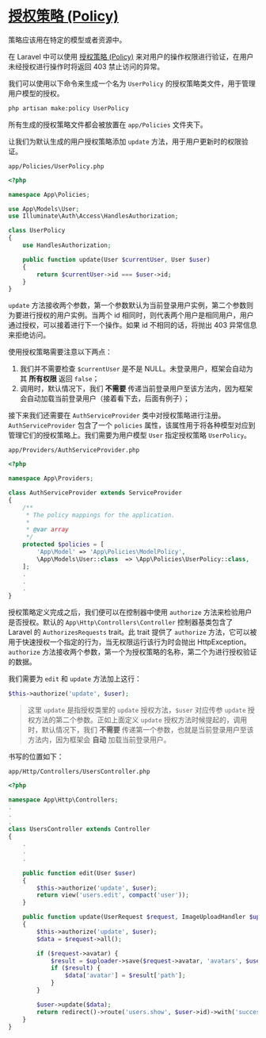 # [授权策略 (Policy)](http://d.laravel-china.org/docs/5.5/authorization#policies)

策略应该用在特定的模型或者资源中。

在 Laravel 中可以使用 [授权策略 (Policy)](http://d.laravel-china.org/docs/5.5/authorization#policies) 来对用户的操作权限进行验证，在用户未经授权进行操作时将返回 403 禁止访问的异常。

我们可以使用以下命令来生成一个名为 `UserPolicy` 的授权策略类文件，用于管理用户模型的授权。

```bash
php artisan make:policy UserPolicy
```

所有生成的授权策略文件都会被放置在 `app/Policies` 文件夹下。

让我们为默认生成的用户授权策略添加 `update` 方法，用于用户更新时的权限验证。

`app/Policies/UserPolicy.php`

```php
<?php

namespace App\Policies;

use App\Models\User;
use Illuminate\Auth\Access\HandlesAuthorization;

class UserPolicy
{
    use HandlesAuthorization;

    public function update(User $currentUser, User $user)
    {
        return $currentUser->id === $user->id;
    }
}
```

`update` 方法接收两个参数，第一个参数默认为当前登录用户实例，第二个参数则为要进行授权的用户实例。当两个 id 相同时，则代表两个用户是相同用户，用户通过授权，可以接着进行下一个操作。如果 id 不相同的话，将抛出 403 异常信息来拒绝访问。

使用授权策略需要注意以下两点：

1. 我们并不需要检查 `$currentUser` 是不是 NULL。未登录用户，框架会自动为其 **所有权限** 返回 `false`；
2. 调用时，默认情况下，我们 **不需要** 传递当前登录用户至该方法内，因为框架会自动加载当前登录用户（接着看下去，后面有例子）；

接下来我们还需要在 `AuthServiceProvider` 类中对授权策略进行注册。`AuthServiceProvider` 包含了一个 `policies` 属性，该属性用于将各种模型对应到管理它们的授权策略上。我们需要为用户模型 `User` 指定授权策略 `UserPolicy`。

`app/Providers/AuthServiceProvider.php`

```php
<?php

namespace App\Providers;

class AuthServiceProvider extends ServiceProvider
{
    /**
     * The policy mappings for the application.
     *
     * @var array
     */
    protected $policies = [
        'App\Model' => 'App\Policies\ModelPolicy',
        \App\Models\User::class  => \App\Policies\UserPolicy::class,
    ];
    .
    .
    .
}
```

授权策略定义完成之后，我们便可以在控制器中使用 `authorize` 方法来检验用户是否授权。默认的 `App\Http\Controllers\Controller` 控制器基类包含了 Laravel 的 `AuthorizesRequests` trait。此 trait 提供了 `authorize` 方法，它可以被用于快速授权一个指定的行为，当无权限运行该行为时会抛出 HttpException。`authorize` 方法接收两个参数，第一个为授权策略的名称，第二个为进行授权验证的数据。

我们需要为 `edit` 和 `update` 方法加上这行：

```php
$this->authorize('update', $user);
```

> 这里 `update` 是指授权类里的 `update` 授权方法，`$user` 对应传参 `update` 授权方法的第二个参数。正如上面定义 `update` 授权方法时候提起的，调用时，默认情况下，我们 **不需要** 传递第一个参数，也就是当前登录用户至该方法内，因为框架会 **自动** 加载当前登录用户。

书写的位置如下：

`app/Http/Controllers/UsersController.php`

```php
<?php

namespace App\Http\Controllers;
.
.
.
class UsersController extends Controller
{
    .
    .
    .

    public function edit(User $user)
    {
        $this->authorize('update', $user);
        return view('users.edit', compact('user'));
    }

    public function update(UserRequest $request, ImageUploadHandler $uploader, User $user)
    {
        $this->authorize('update', $user);
        $data = $request->all();

        if ($request->avatar) {
            $result = $uploader->save($request->avatar, 'avatars', $user->id, 362);
            if ($result) {
                $data['avatar'] = $result['path'];
            }
        }

        $user->update($data);
        return redirect()->route('users.show', $user->id)->with('success', '个人资料更新成功！');
    }
}
```
